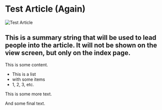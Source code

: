# Test Article (Again)

![Test Article](/static/placeholder.png)

## This is a summary string that will be used to lead people into the article. It will not be shown on the view screen, but only on the index page.

This is some content.

* This is a list
* with some items
* 1, 2, 3, etc.

This is some more text.

And some final text.
